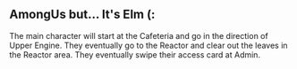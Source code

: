 ## AmongUs but... It's Elm (:

The main character will start at the Cafeteria and go in the direction of Upper Engine.
They eventually go to the Reactor and clear out the leaves in the Reactor area. They eventually swipe
their access card at Admin.
